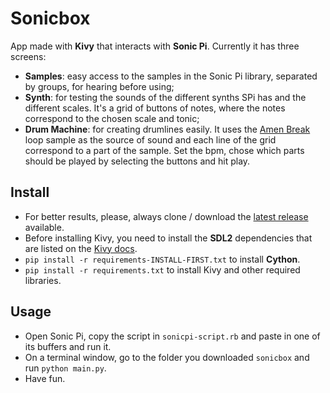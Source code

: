 # Sonicbox
App made with **Kivy** that interacts with **Sonic Pi**. Currently it has three screens:
* **Samples**: easy access to the samples in the Sonic Pi library, separated by groups, for hearing before using;
* **Synth**: for testing the sounds of the different synths SPi has and the different scales. It's a grid of buttons of notes, where the notes correspond to the chosen scale and tonic;
* **Drum Machine**: for creating drumlines easily. It uses the [Amen Break](https://en.wikipedia.org/wiki/Amen_break) loop sample as the source of sound and each line of the grid correspond to a part of the sample. Set the bpm, chose which parts should be played by selecting the buttons and hit play.

## Install
* For better results, please, always clone / download the [latest release](https://github.com/diegodukao/sonicbox/releases) available.
* Before installing Kivy, you need to install the **SDL2** dependencies that are listed on the [Kivy docs](https://kivy.org/docs/installation/installation-linux.html#dependencies-with-sdl2).
* `pip install -r requirements-INSTALL-FIRST.txt` to install **Cython**.
* `pip install -r requirements.txt` to install Kivy and other required libraries.

## Usage
* Open Sonic Pi, copy the script in `sonicpi-script.rb` and paste in one of its buffers and run it.
* On a terminal window, go to the folder you downloaded `sonicbox` and run `python main.py`.
* Have fun.
